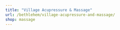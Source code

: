 ```yaml
---
title: "Village Acupressure & Massage"
url: /bethlehem/village-acupressure-and-massage/
shop: massage
---
```

